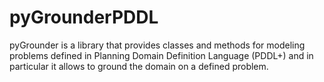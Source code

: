 # pyGrounderPDDL
pyGrounder is a library that provides classes and methods for modeling problems defined in Planning Domain Definition Language (PDDL+) and in particular it allows to ground the domain on a defined problem.
